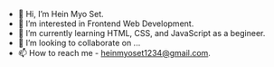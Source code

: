 - 👋 Hi, I’m Hein Myo Set.
- 👀 I’m interested in Frontend Web Development.
- 🌱 I’m currently learning HTML, CSS, and JavaScript as a begineer.
- 💞️ I’m looking to collaborate on ...
- 📫 How to reach me - heinmyoset1234@gmail.com.

<!---
RyanMyoSet/RyanMyoSet is a ✨ special ✨ repository because its `README.md` (this file) appears on your GitHub profile.
You can click the Preview link to take a look at your changes.
--->
